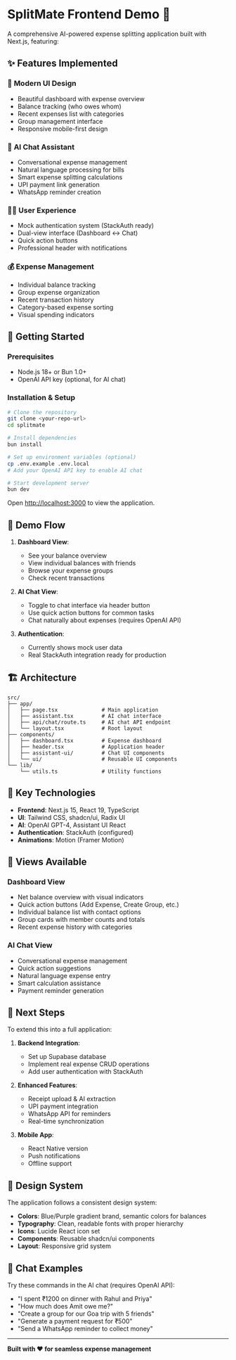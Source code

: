 # SplitMate Frontend Demo 💸

A comprehensive AI-powered expense splitting application built with Next.js, featuring:

## ✨ Features Implemented

### 🎨 **Modern UI Design**
- Beautiful dashboard with expense overview
- Balance tracking (who owes whom)
- Recent expenses list with categories
- Group management interface
- Responsive mobile-first design

### 🤖 **AI Chat Assistant** 
- Conversational expense management
- Natural language processing for bills
- Smart expense splitting calculations
- UPI payment link generation
- WhatsApp reminder creation

### 🧑‍💼 **User Experience**
- Mock authentication system (StackAuth ready)
- Dual-view interface (Dashboard ↔ Chat)
- Quick action buttons
- Professional header with notifications

### 💰 **Expense Management**
- Individual balance tracking
- Group expense organization  
- Recent transaction history
- Category-based expense sorting
- Visual spending indicators

## 🚀 Getting Started

### Prerequisites
- Node.js 18+ or Bun 1.0+
- OpenAI API key (optional, for AI chat)

### Installation & Setup

```bash
# Clone the repository
git clone <your-repo-url>
cd splitmate

# Install dependencies
bun install

# Set up environment variables (optional)
cp .env.example .env.local
# Add your OpenAI API key to enable AI chat

# Start development server
bun dev
```

Open [http://localhost:3000](http://localhost:3000) to view the application.

## 🎯 Demo Flow

1. **Dashboard View**: 
   - See your balance overview
   - View individual balances with friends
   - Browse your expense groups
   - Check recent transactions

2. **AI Chat View**:
   - Toggle to chat interface via header button
   - Use quick action buttons for common tasks
   - Chat naturally about expenses (requires OpenAI API)

3. **Authentication**: 
   - Currently shows mock user data
   - Real StackAuth integration ready for production

## 🏗️ Architecture

```
src/
├── app/
│   ├── page.tsx              # Main application 
│   ├── assistant.tsx         # AI chat interface
│   ├── api/chat/route.ts     # AI chat API endpoint
│   └── layout.tsx            # Root layout
├── components/
│   ├── dashboard.tsx         # Expense dashboard
│   ├── header.tsx            # Application header
│   ├── assistant-ui/         # Chat UI components
│   └── ui/                   # Reusable UI components
└── lib/
    └── utils.ts              # Utility functions
```

## 🔧 Key Technologies

- **Frontend**: Next.js 15, React 19, TypeScript
- **UI**: Tailwind CSS, shadcn/ui, Radix UI
- **AI**: OpenAI GPT-4, Assistant UI React
- **Authentication**: StackAuth (configured)
- **Animations**: Motion (Framer Motion)

## 📱 Views Available

### Dashboard View
- Net balance overview with visual indicators
- Quick action buttons (Add Expense, Create Group, etc.)
- Individual balance list with contact options
- Group cards with member counts and totals
- Recent expense history with categories

### AI Chat View  
- Conversational expense management
- Quick action suggestions
- Natural language expense entry
- Smart calculation assistance
- Payment reminder generation

## 🚀 Next Steps

To extend this into a full application:

1. **Backend Integration**:
   - Set up Supabase database
   - Implement real expense CRUD operations
   - Add user authentication with StackAuth

2. **Enhanced Features**:
   - Receipt upload & AI extraction
   - UPI payment integration
   - WhatsApp API for reminders
   - Real-time synchronization

3. **Mobile App**:
   - React Native version
   - Push notifications
   - Offline support

## 🎨 Design System

The application follows a consistent design system:
- **Colors**: Blue/Purple gradient brand, semantic colors for balances
- **Typography**: Clean, readable fonts with proper hierarchy  
- **Icons**: Lucide React icon set
- **Components**: Reusable shadcn/ui components
- **Layout**: Responsive grid system

## 💬 Chat Examples

Try these commands in the AI chat (requires OpenAI API):

- "I spent ₹1200 on dinner with Rahul and Priya"
- "How much does Amit owe me?"
- "Create a group for our Goa trip with 5 friends"
- "Generate a payment request for ₹500"
- "Send a WhatsApp reminder to collect money"

---

**Built with ❤️ for seamless expense management**
